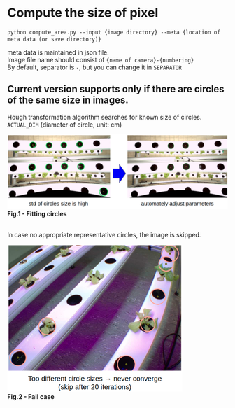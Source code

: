 # Compute the size of pixel

```
python compute_area.py --input {image directory} --meta {location of meta data (or save directory)}
```
meta data is maintained in json file. <br>
Image file name should consist of `{name of camera}-{numbering}` <br>
By default, separator is `-`, but you can change it in `SEPARATOR`

## Current version supports only if there are circles of the same size in images.

Hough transformation algorithm searches for known size of circles. `ACTUAL_DIM` (diameter of circle, unit: cm)

<div align="left">
    <img src = "demo/pixelratio_fit.png" width="700"/>
    <figcaption align = "left"><b>Fig.1 - Fitting circles </b></figcaption>
</div>
<br />

In case no appropriate representative circles, the image is skipped.

<div align="left">
    <img src = "demo/pixelratio_notfit.png" width="400"/>
    <figcaption align = "left"><b>Fig.2 - Fail case </b></figcaption>
</div>
<br />